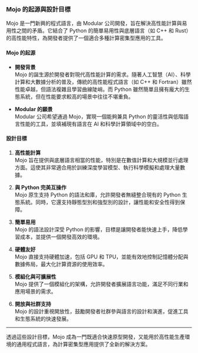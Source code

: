 ### **Mojo 的起源與設計目標**

Mojo 是一門新興的程式語言，由 Modular 公司開發，旨在解決高性能計算與易用性之間的矛盾。它結合了 Python 的簡單易用性與底層語言（如 C++ 和 Rust）的高性能特性，為開發者提供了一個適合多種計算密集型應用的工具。

#### **Mojo 的起源**
- **開發背景**  
  Mojo 的誕生源於開發者對現代高性能計算的需求。隨著人工智慧（AI）、科學計算和大數據分析的普及，傳統的高性能程式語言（如 C++ 和 Fortran）雖然性能卓越，但語法複雜且學習曲線陡峭。而 Python 雖然簡單且擁有龐大的生態系統，但在性能要求較高的場景中往往不堪重負。
  
- **Modular 的願景**  
  Modular 公司希望通過 Mojo，實現一個能夠兼具 Python 的靈活性與低階語言性能的工具，並填補現有語言在 AI 和科學計算領域中的空白。

#### **設計目標**
1. **高性能計算**  
   Mojo 旨在提供與底層語言相當的性能，特別是在數值計算和大規模並行處理方面。這使其非常適合用於訓練深度學習模型、執行科學模擬和處理大量數據。

2. **與 Python 完美互操作**  
   Mojo 原生支持 Python 的語法和庫，允許開發者無縫整合現有的 Python 生態系統。同時，它還支持靜態型別和強型別的設計，讓性能和安全性得到保障。

3. **簡單易用**  
   Mojo 的語法設計深受 Python 的影響，目標是讓開發者能快速上手，降低學習成本，並提供一個開發高效的環境。

4. **硬體友好**  
   Mojo 直接支持硬體加速，包括 GPU 和 TPU，並能有效地控制記憶體分配與數據佈局，最大化計算資源的使用效率。

5. **模組化與可擴展性**  
   Mojo 提供了一個模組化的架構，允許開發者擴展語言功能，滿足不同行業和應用場景的需求。

6. **開放與社群支持**  
   Mojo 的設計重視開放性，鼓勵開發者社群參與語言的設計和演進，促進工具和生態系統的快速發展。

---

透過這些設計目標，Mojo 成為一門既適合快速原型開發，又能用於高性能生產環境的通用程式語言，為計算密集型應用提供了全新的解決方案。